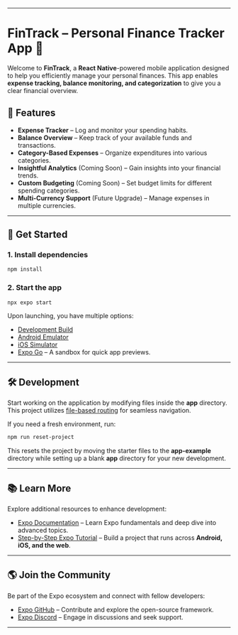 
---
# FinTrack – Personal Finance Tracker App 👋

Welcome to **FinTrack**, a **React Native**-powered mobile application designed to help you efficiently manage your personal finances. This app enables **expense tracking, balance monitoring, and categorization** to give you a clear financial overview.

## 🚀 Features

- **Expense Tracker** – Log and monitor your spending habits.
- **Balance Overview** – Keep track of your available funds and transactions.
- **Category-Based Expenses** – Organize expenditures into various categories.
- **Insightful Analytics** (Coming Soon) – Gain insights into your financial trends.
- **Custom Budgeting** (Coming Soon) – Set budget limits for different spending categories.
- **Multi-Currency Support** (Future Upgrade) – Manage expenses in multiple currencies.

---

## 🔧 Get Started

### 1. Install dependencies

```bash
npm install
```

### 2. Start the app

```bash
npx expo start
```

Upon launching, you have multiple options:

- [Development Build](https://docs.expo.dev/develop/development-builds/introduction/)
- [Android Emulator](https://docs.expo.dev/workflow/android-studio-emulator/)
- [iOS Simulator](https://docs.expo.dev/workflow/ios-simulator/)
- [Expo Go](https://expo.dev/go) – A sandbox for quick app previews.

---

## 🛠 Development

Start working on the application by modifying files inside the **app** directory. This project utilizes [file-based routing](https://docs.expo.dev/router/introduction/) for seamless navigation.

If you need a fresh environment, run:

```bash
npm run reset-project
```

This resets the project by moving the starter files to the **app-example** directory while setting up a blank **app** directory for your new development.

---

## 📚 Learn More

Explore additional resources to enhance development:

- [Expo Documentation](https://docs.expo.dev/) – Learn Expo fundamentals and deep dive into advanced topics.
- [Step-by-Step Expo Tutorial](https://docs.expo.dev/tutorial/introduction/) – Build a project that runs across **Android, iOS, and the web**.

---

## 🌎 Join the Community

Be part of the Expo ecosystem and connect with fellow developers:

- [Expo GitHub](https://github.com/expo/expo) – Contribute and explore the open-source framework.
- [Expo Discord](https://chat.expo.dev) – Engage in discussions and seek support.

---


